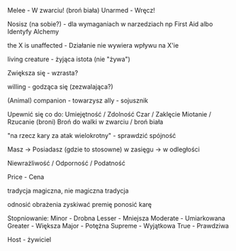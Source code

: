 Melee - W zwarciu! (broń biała)
Unarmed - Wręcz!

Nosisz (na sobie?) - dla wymaganiach w narzedziach np First Aid albo Identyfy Alchemy

the X is unaffected - Działanie nie wywiera wpływu na X'ie

living creature - żyjąca istota (nie "żywa")

Zwiększa się - wzrasta?

willing - godząca się (zezwalająca?)

(Animal) companion - towarzysz
ally - sojusznik

Upewnić się co do:
Umiejętność / Zdolność
Czar / Zaklęcie
Miotanie / Rzucanie (broni)
Broń do walki w zwarciu / broń biała


"na rzecz kary za atak wielokrotny" - sprawdzić spójność


Masz -> Posiadasz (gdzie to stosowne)
w zasięgu -> w odległości

Niewrażliwość / Odporność / Podatność


Price - Cena


tradycja magiczna, nie magiczna tradycja


odnosić obrażenia
zyskiwać premię
ponosić karę

Stopniowanie:
Minor - Drobna
Lesser - Mniejsza
Moderate - Umiarkowana
Greater - Większa
Major - Potężna
Supreme - Wyjątkowa
True - Prawdziwa

Host - żywiciel